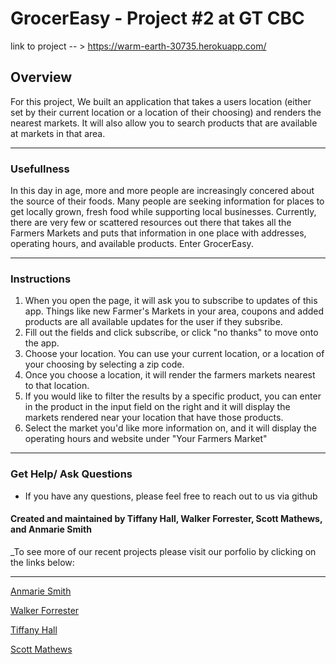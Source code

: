 # GrocerEasy - Project #2 at GT CBC 

link to project -- > https://warm-earth-30735.herokuapp.com/

## Overview
For this project, We built an application that takes a users location (either set by their current location or a location of their choosing) and renders the nearest markets. It will also allow you to search products that are available at markets in that area. 
- - - 
### Usefullness 
In this day in age, more and more people are increasingly concered about the source of their foods. Many people are seeking information for places to get locally grown, fresh food while supporting local businesses. Currently, there are very few or scattered resources out there that takes all the Farmers Markets and puts that information in one place with addresses, operating hours, and available products. Enter GrocerEasy. 
- - - 
### Instructions
1. When you open the page, it will ask you to subscribe to updates of this app. Things like new Farmer's Markets in your area, coupons and added products are all available updates for the user if they subsribe. 
2. Fill out the fields and click subscribe, or click "no thanks" to move onto the app. 
3. Choose your location. You can use your current location, or a location of your choosing by selecting a zip code. 
4. Once you choose a location, it will render the farmers markets nearest to that location. 
5. If you would like to filter the results by a specific product, you can enter in the product in the input field on the right and it will display the markets rendered near your location that have those products. 
6. Select the market you'd like more information on, and it will display the operating hours and website under "Your Farmers Market" 
- - - 
### Get Help/ Ask Questions
* If you have any questions, please feel free to reach out to us via github 
#### Created and maintained by Tiffany Hall, Walker Forrester, Scott Mathews, and Anmarie Smith
_To see more of our  recent projects please visit our porfolio by clicking on the links below:
___
[Anmarie Smith](https://anmariesmith.github.io/AboutMe/)

[Walker Forrester](https://walkforr.github.io/OfficialPortfolio/)

[Tiffany Hall](https://tiffanyhall.github.io/Updated-Portfolio/)

[Scott Mathews](https://dsmathews.github.io/)
